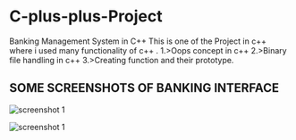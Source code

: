 # C-plus-plus-Project
Banking  Management System in C++
This is one of the Project in c++ where i used many functionality of c++ .
1.>Oops concept in c++
2.>Binary file handling in c++
3.>Creating function and their prototype.

## SOME SCREENSHOTS OF BANKING INTERFACE

![screenshot 1](https://raw.githubusercontent.com/akhikumar/MINI-C-plus-plus-Project/master/project.png)

![screenshot 1](https://raw.githubusercontent.com/akhikumar/C-plus-plus-Project/master/Screenshot.png)

